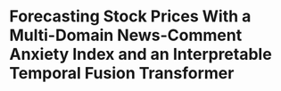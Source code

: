 # Forecasting Stock Prices With a Multi-Domain News-Comment Anxiety Index and an Interpretable Temporal Fusion Transformer

